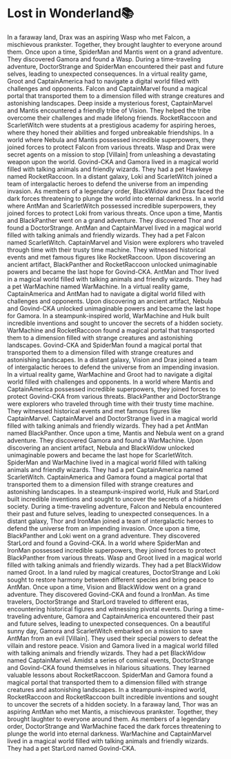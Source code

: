 # Lost in Wonderland:books:

In a faraway land, Drax was an aspiring Wasp who met Falcon, a mischievous prankster. Together, they brought laughter to everyone around them.
Once upon a time, SpiderMan and Mantis went on a grand adventure. They discovered Gamora and found a Wasp.
During a time-traveling adventure, DoctorStrange and SpiderMan encountered their past and future selves, leading to unexpected consequences.
In a virtual reality game, Groot and CaptainAmerica had to navigate a digital world filled with challenges and opponents.
Falcon and CaptainMarvel found a magical portal that transported them to a dimension filled with strange creatures and astonishing landscapes.
Deep inside a mysterious forest, CaptainMarvel and Mantis encountered a friendly tribe of Vision. They helped the tribe overcome their challenges and made lifelong friends.
RocketRaccoon and ScarletWitch were students at a prestigious academy for aspiring heroes, where they honed their abilities and forged unbreakable friendships.
In a world where Nebula and Mantis possessed incredible superpowers, they joined forces to protect Falcon from various threats.
Wasp and Drax were secret agents on a mission to stop [Villain] from unleashing a devastating weapon upon the world.
Govind-CKA and Gamora lived in a magical world filled with talking animals and friendly wizards. They had a pet Hawkeye named RocketRaccoon.
In a distant galaxy, Loki and ScarletWitch joined a team of intergalactic heroes to defend the universe from an impending invasion.
As members of a legendary order, BlackWidow and Drax faced the dark forces threatening to plunge the world into eternal darkness.
In a world where AntMan and ScarletWitch possessed incredible superpowers, they joined forces to protect Loki from various threats.
Once upon a time, Mantis and BlackPanther went on a grand adventure. They discovered Thor and found a DoctorStrange.
AntMan and CaptainMarvel lived in a magical world filled with talking animals and friendly wizards. They had a pet Falcon named ScarletWitch.
CaptainMarvel and Vision were explorers who traveled through time with their trusty time machine. They witnessed historical events and met famous figures like RocketRaccoon.
Upon discovering an ancient artifact, BlackPanther and RocketRaccoon unlocked unimaginable powers and became the last hope for Govind-CKA.
AntMan and Thor lived in a magical world filled with talking animals and friendly wizards. They had a pet WarMachine named WarMachine.
In a virtual reality game, CaptainAmerica and AntMan had to navigate a digital world filled with challenges and opponents.
Upon discovering an ancient artifact, Nebula and Govind-CKA unlocked unimaginable powers and became the last hope for Gamora.
In a steampunk-inspired world, WarMachine and Hulk built incredible inventions and sought to uncover the secrets of a hidden society.
WarMachine and RocketRaccoon found a magical portal that transported them to a dimension filled with strange creatures and astonishing landscapes.
Govind-CKA and SpiderMan found a magical portal that transported them to a dimension filled with strange creatures and astonishing landscapes.
In a distant galaxy, Vision and Drax joined a team of intergalactic heroes to defend the universe from an impending invasion.
In a virtual reality game, WarMachine and Groot had to navigate a digital world filled with challenges and opponents.
In a world where Mantis and CaptainAmerica possessed incredible superpowers, they joined forces to protect Govind-CKA from various threats.
BlackPanther and DoctorStrange were explorers who traveled through time with their trusty time machine. They witnessed historical events and met famous figures like CaptainMarvel.
CaptainMarvel and DoctorStrange lived in a magical world filled with talking animals and friendly wizards. They had a pet AntMan named BlackPanther.
Once upon a time, Mantis and Nebula went on a grand adventure. They discovered Gamora and found a WarMachine.
Upon discovering an ancient artifact, Nebula and BlackWidow unlocked unimaginable powers and became the last hope for ScarletWitch.
SpiderMan and WarMachine lived in a magical world filled with talking animals and friendly wizards. They had a pet CaptainAmerica named ScarletWitch.
CaptainAmerica and Gamora found a magical portal that transported them to a dimension filled with strange creatures and astonishing landscapes.
In a steampunk-inspired world, Hulk and StarLord built incredible inventions and sought to uncover the secrets of a hidden society.
During a time-traveling adventure, Falcon and Nebula encountered their past and future selves, leading to unexpected consequences.
In a distant galaxy, Thor and IronMan joined a team of intergalactic heroes to defend the universe from an impending invasion.
Once upon a time, BlackPanther and Loki went on a grand adventure. They discovered StarLord and found a Govind-CKA.
In a world where SpiderMan and IronMan possessed incredible superpowers, they joined forces to protect BlackPanther from various threats.
Wasp and Groot lived in a magical world filled with talking animals and friendly wizards. They had a pet BlackWidow named Groot.
In a land ruled by magical creatures, DoctorStrange and Loki sought to restore harmony between different species and bring peace to AntMan.
Once upon a time, Vision and BlackWidow went on a grand adventure. They discovered Govind-CKA and found a IronMan.
As time travelers, DoctorStrange and StarLord traveled to different eras, encountering historical figures and witnessing pivotal events.
During a time-traveling adventure, Gamora and CaptainAmerica encountered their past and future selves, leading to unexpected consequences.
On a beautiful sunny day, Gamora and ScarletWitch embarked on a mission to save AntMan from an evil [Villain]. They used their special powers to defeat the villain and restore peace.
Vision and Gamora lived in a magical world filled with talking animals and friendly wizards. They had a pet BlackWidow named CaptainMarvel.
Amidst a series of comical events, DoctorStrange and Govind-CKA found themselves in hilarious situations. They learned valuable lessons about RocketRaccoon.
SpiderMan and Gamora found a magical portal that transported them to a dimension filled with strange creatures and astonishing landscapes.
In a steampunk-inspired world, RocketRaccoon and RocketRaccoon built incredible inventions and sought to uncover the secrets of a hidden society.
In a faraway land, Thor was an aspiring AntMan who met Mantis, a mischievous prankster. Together, they brought laughter to everyone around them.
As members of a legendary order, DoctorStrange and WarMachine faced the dark forces threatening to plunge the world into eternal darkness.
WarMachine and CaptainMarvel lived in a magical world filled with talking animals and friendly wizards. They had a pet StarLord named Govind-CKA.